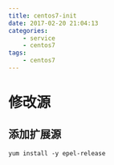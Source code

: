 ```yaml
---
title: centos7-init
date: 2017-02-20 21:04:13
categories:
	- service
	- centos7
tags:
	- centos7
---
```

# 修改源

## 添加扩展源 
```
yum install -y epel-release
```
<!-- more -->
